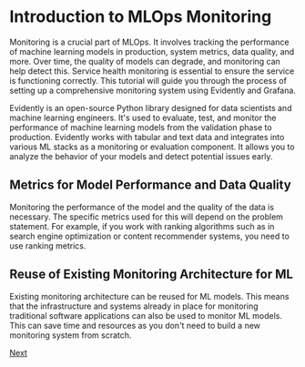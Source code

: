 # Introduction to MLOps Monitoring

Monitoring is a crucial part of MLOps. It involves tracking the performance of machine learning models in production, system metrics, data quality, and more. 
Over time, the quality of models can degrade, and monitoring can help detect this. Service health monitoring is essential to ensure the service is functioning correctly. 
This tutorial will guide you through the process of setting up a comprehensive monitoring system using Evidently and Grafana.

Evidently is an open-source Python library designed for data scientists and machine learning engineers. It's used to evaluate, test, and monitor the performance of machine learning models from the validation phase to production. Evidently works with tabular and text data and integrates into various ML stacks as a monitoring or evaluation component. It allows you to analyze the behavior of your models and detect potential issues early.


## Metrics for Model Performance and Data Quality

Monitoring the performance of the model and the quality of the data is necessary. The specific metrics used for this will depend on the problem statement. For example, if you work with ranking algorithms such as in search engine optimization or content recommender systems, you need to use ranking metrics.

## Reuse of Existing Monitoring Architecture for ML

Existing monitoring architecture can be reused for ML models. This means that the infrastructure and systems already in place for monitoring traditional software applications can also be used to monitor ML models. This can save time and resources as you don't need to build a new monitoring system from scratch.


[Next](batch.md)